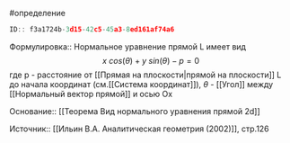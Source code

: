 #определение

```javascript
ID:: f3a1724b-3d15-42c5-45a3-8ed161af74a6
```

Формулировка:: Нормальное уравнение прямой L имеет вид $$x~cos(\theta)+y~sin(\theta)-p=0$$
где p - расстояние от [[Прямая на плоскости|прямой на плоскости]] L до начала координат (см.[[Система координат]]), $\theta$ - [[Угол]] между [[Нормальный вектор прямой]] и осью Ox

Основание:: [[Теорема Вид нормального уравнения прямой 2d]]

Источник:: [[Ильин В.А. Аналитическая геометрия (2002)]], стр.126